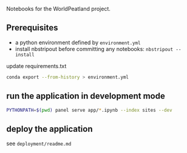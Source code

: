 Notebooks for the WorldPeatland project.

## Prerequisites

- a python environment defined by `environment.yml`
- install nbstripout before committing any notebooks: `nbstripout --install`

update requirements.txt

```bash
conda export --from-history > environment.yml
```

## run the application in development mode

```bash
PYTHONPATH=$(pwd) panel serve app/*.ipynb --index sites --dev
```

## deploy the application

see `deployment/readme.md`
